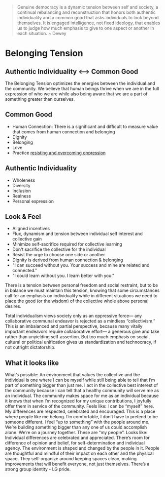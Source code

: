 > Genuine democracy is a dynamic tension between self and society, a continual rebalancing and reconstruction that honors both authentic individuality and a common good that asks individuals to look beyond themselves. It is engaged intelligence, not fixed ideology, that enables us to judge how much emphasis to give to one aspect or another in each situation. ~ Dewey

# Belonging Tension

## Authentic Individuality <--> Common Good

The Belonging Tension optimizes the energies between the individual and the community. We believe that human beings thrive when we are in the full expression of who we are while also being aware that we are a part of something greater than ourselves.


## Common Good

- Human Connection: There is a significant and difficult to measure value that comes from human connection and belonging
- Dignity
- Belonging
- Love
- Practice [resisting and overcoming oppression](/Practices/Overcoming_Oppression.md)

## Authentic Individuality
- Wholeness
- Diversity
- Inclusion
- Realness
- Personal expression

## Look & Feel

- Aligned incentives
- Flux, dynamism and tension between individual self interest and collective gain
- Minimize self-sacrifice required for collective learning
- Don't sacrifice the collective for the individual
- Resist the urge to choose one side or another
- Dignity is derived from human connection & belonging
- "I can succeed without you. Your success and mine are related and connected."
- "I could learn without you. I learn better with you."

There is a tension between personal freedom and social restraint, but to be in balance we must maintain this tension, knowing that some circumstances call for an emphasis on individuality while in different situations we need to place the good (or the wisdom) of the collective whole above personal desires.

Total individualism views society only as an oppressive force— any collaborative communal endeavor is rejected as a mindless “collectivism.” This is an imbalanced and partial perspective, because many vitally important endeavors require collaborative effort— a generous give and take rather than unyielding self-assertion. But too much emphasis on social, cultural or political unification gives us standardization and technocracy, if not outright dictatorship.


## What it looks like

What’s possible: An environment that values the collective and the individual is one where I can be myself while still being able to tell that I’m part of something bigger than just me. I act in the collective best interest of the community because I can tell that a healthy community will serve me as an individual. The community makes space for me as an individual because it knows that when I’m recognized for my unique contributions, I joyfully offer them in service of the community.
Feels like: I can be “myself” here. My differences are respected, celebrated and encouraged. This is a place where people like me belong. I’m comfortable, I don’t have to pretend to be someone different. I feel “up to something” with the people around me. We’re building something bigger than any one of us could accomplish alone. We’re on a journey together. These are “my people”.
Looks like: Individual differences are celebrated and appreciated. There’s room for difference of opinion and belief, for self-determination and individual agency. The environment is shaped and changed by the people in it. People are thoughtful and mindful of their impact on each other and the physical space. They self-organize around keeping spaces clean, making improvements that will benefit everyone, not just themselves. There’s a strong group identity - LG pride.
